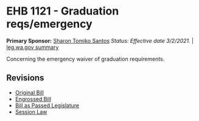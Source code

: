 # EHB 1121 - Graduation reqs/emergency
**Primary Sponsor:** [Sharon Tomiko Santos](/person/leg/sharontomiko.santos.md)
*Status: Effective date 3/2/2021.* | [leg.wa.gov summary](https://app.leg.wa.gov/billsummary?BillNumber=1121&Year=2021)

Concerning the emergency waiver of graduation requirements.

## Revisions
* [Original Bill](1/)
* [Engrossed Bill](1/)
* [Bill as Passed Legislature](1/)
* [Session Law](1/)